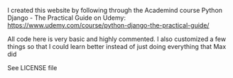 I created this website by following through the Academind course Python Django - The Practical Guide on Udemy:
https://www.udemy.com/course/python-django-the-practical-guide/

All code here is very basic and highly commented. I also customized a few things so that I could learn better instead of just doing everything that Max did

See LICENSE file
